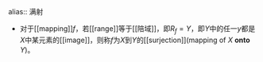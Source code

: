 alias:: 满射

- 对于[[mapping]]$f$，若[[range]]等于[[陪域]]，即$R_f=Y$，即$Y$中的任一$y$都是$X$中某元素的[[image]]，则称$f$为$X$到$Y$的[[surjection]](mapping of $X$ **onto** $Y$)。
